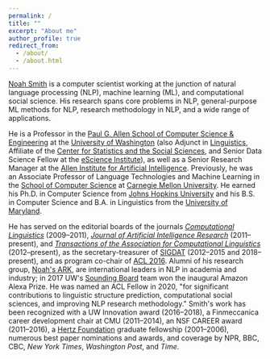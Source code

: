 ```yaml
---
permalink: /
title: ""
excerpt: "About me"
author_profile: true
redirect_from: 
  - /about/
  - /about.html
---
```


[Noah Smith](https://nasmith.github.io) is a computer scientist working at the junction of natural language processing (NLP), machine learning (ML), and computational social science. His research spans core problems in NLP, general-purpose ML methods for NLP, research methodology in NLP, and a wide range of applications.

He is a Professor in the [Paul G. Allen School of Computer Science & Engineering](http://www.cs.washington.edu/) at the [University of Washington](http://www.washington.edu/) (also Adjunct in [Linguistics](https://linguistics.washington.edu/), Affiliate of the [Center for Statistics and the Social Sciences](https://www.csss.washington.edu/), and Senior Data Science Fellow at the [eScience Institute](http://escience.washington.edu/)), as well as a Senior Research Manager at the [Allen Institute for Artificial Intelligence](https://allenai.org/). Previously, he was an Associate Professor of Language Technologies and Machine Learning in the [School of Computer Science](http://www.cs.cmu.edu) at [Carnegie Mellon University](http://www.cmu.edu).  He earned his Ph.D. in Computer Science from [Johns Hopkins University](http://www.jhu.edu) and his B.S. in Computer Science and B.A. in Linguistics from the [University of Maryland](http://www.umd.edu).

He has served on the editorial boards of the journals [*Computational Linguistics*](http://www.mitpressjournals.org/loi/coli) (2009&ndash;2011), *[Journal of Artificial Intelligence Research](http://www.jair.org)* (2011&ndash;present), and [*Transactions of the Association for Computational Linguistics*](http://www.transacl.org) (2012&ndash;present), as the secretary-treasurer of [SIGDAT](http://www.sigdat.org) (2012–2015 and 2018–present), and as program co-chair of [ACL 2016](http://acl2016.org/). Alumni of his research group, [Noah's ARK](http://www.ark.cs.washington.edu), are international leaders in NLP in academia and industry; in 2017 UW's [Sounding Board](https://sounding-board.github.io/) team won the inaugural Amazon Alexa Prize. He was named an ACL Fellow in 2020, "for significant contributions to linguistic structure prediction, computational social sciences, and improving NLP research methodology."  Smith's work has been recognized with a UW Innovation award (2016&ndash;2018), a Finmeccanica career development chair at CMU (2011&ndash;2014), an NSF CAREER award (2011&ndash;2016), a [Hertz Foundation](http://www.hertzfoundation.org) graduate fellowship (2001–2006), numerous best paper nominations and awards, and coverage by NPR, BBC, CBC, *New York Times*, *Washington Post*, and *Time*.
